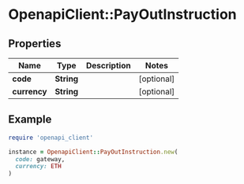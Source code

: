 # OpenapiClient::PayOutInstruction

## Properties

| Name | Type | Description | Notes |
| ---- | ---- | ----------- | ----- |
| **code** | **String** |  | [optional] |
| **currency** | **String** |  | [optional] |

## Example

```ruby
require 'openapi_client'

instance = OpenapiClient::PayOutInstruction.new(
  code: gateway,
  currency: ETH
)
```

